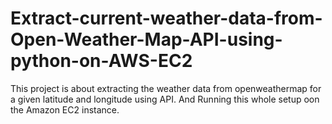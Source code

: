 # Extract-current-weather-data-from-Open-Weather-Map-API-using-python-on-AWS-EC2
This project is about extracting the weather data from openweathermap for a given latitude and longitude using API.
And Running this whole setup oon the Amazon EC2 instance.
